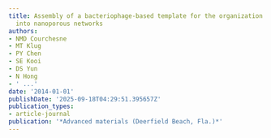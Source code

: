 ```yaml
---
title: Assembly of a bacteriophage-based template for the organization of materials
  into nanoporous networks
authors:
- NMD Courchesne
- MT Klug
- PY Chen
- SE Kooi
- DS Yun
- N Hong
- ' ...'
date: '2014-01-01'
publishDate: '2025-09-18T04:29:51.395657Z'
publication_types:
- article-journal
publication: '*Advanced materials (Deerfield Beach, Fla.)*'
---
```

